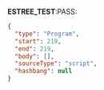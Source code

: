 __ESTREE_TEST__:PASS:
```json
{
  "type": "Program",
  "start": 219,
  "end": 219,
  "body": [],
  "sourceType": "script",
  "hashbang": null
}
```
